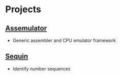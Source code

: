 
# Projects


## [Assemulator](https://github.com/chariotsofiron/assemulator)

- Generic assembler and CPU emulator framework


## [Sequin](https://github.com/chariotsofiron/sequin)

- Identify number sequences



